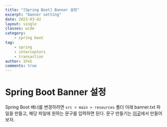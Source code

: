 ```yaml
---
title: "[Spring Boot] Banner 설정"
excerpt: "banner setting"
date: 2023-03-02
layout: single
classes: wide
category:
    - spring boot
tag:
    - spring
    - interceptors
    - transaction
author: 1FeS
comments: true
---
```


# Spring Boot Banner 설정

Spring Boot 배너를 변경하려면 `src > main > resources` 폴더 아래 banner.txt 파일을 만들고, 해당 파일에 원하는 문구를 입력하면 된다. 문구 만들기는 [이곳](http://patorjk.com/software/taag/#p=display&f=Graffiti&t=Type%20Something%20)에서 만들어보자.